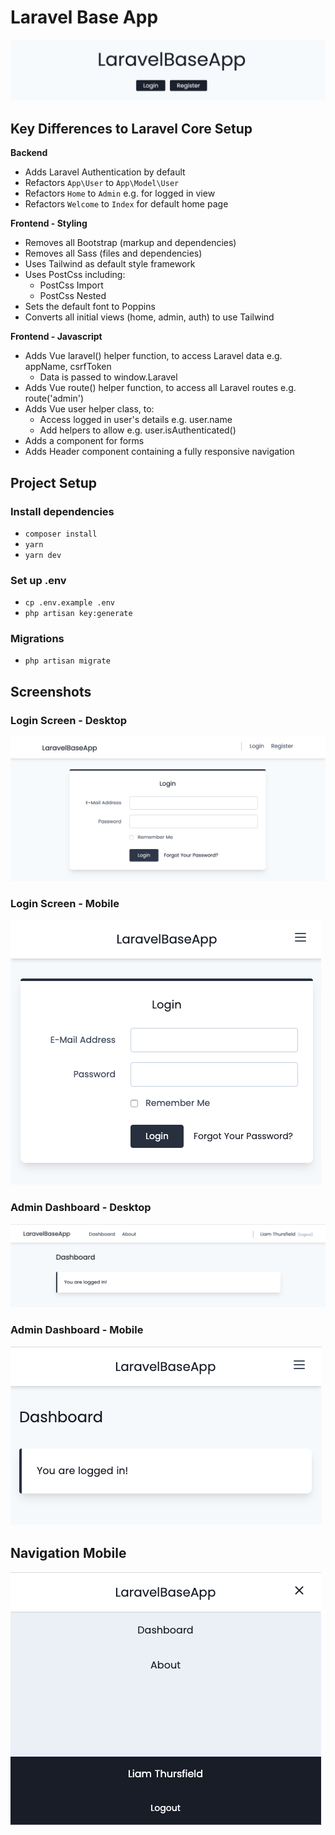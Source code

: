 # Laravel Base App

![Header Image](/readme/header.png?raw=true)


## Key Differences to Laravel Core Setup

**Backend**
* Adds Laravel Authentication by default
* Refactors `App\User` to `App\Model\User`
* Refactors `Home` to `Admin` e.g. for logged in view
* Refactors `Welcome` to `Index` for default home page

**Frontend - Styling** 
* Removes all Bootstrap (markup and dependencies)
* Removes all Sass (files and dependencies)
* Uses Tailwind as default style framework
* Uses PostCss including:
    * PostCss Import
    * PostCss Nested
* Sets the default font to Poppins
* Converts all initial views (home, admin, auth) to use Tailwind

**Frontend - Javascript**
* Adds Vue laravel() helper function, to access Laravel data e.g. appName, csrfToken
    * Data is passed to window.Laravel
* Adds Vue route() helper function, to access all Laravel routes e.g. route('admin')
* Adds Vue user helper class, to:
    * Access logged in user's details e.g. user.name
    * Add helpers to allow e.g. user.isAuthenticated()
* Adds a <csrf-input> component for forms
* Adds Header component containing a fully responsive navigation


## Project Setup

### Install dependencies
* `composer install`
* `yarn`
* `yarn dev`

### Set up .env
* `cp .env.example .env`
* `php artisan key:generate`

### Migrations
* `php artisan migrate`


## Screenshots

### Login Screen - Desktop

![Login Screen - Desktop](/readme/login_desktop.png?raw=true "Login Screen - Desktop")


### Login Screen - Mobile

![Login Screen - Mobile](/readme/login_mobile.png?raw=true "Login Screen - Mobile")


### Admin Dashboard - Desktop

![Dashboard - Desktop](/readme/dashboard_desktop.png?raw=true "Dashboard - Desktop")


### Admin Dashboard - Mobile

![Dashboard - Mobile](/readme/dashboard_mobile.png?raw=true "Dashboard - Mobile")


## Navigation Mobile

![Navigation - Mobile](/readme/navigation_mobile.png?raw=true "Navigation - Mobile")